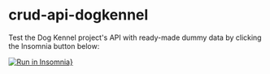 # crud-api-dogkennel

Test the Dog Kennel project's API with ready-made dummy data by clicking the Insomnia button below:

[![Run in Insomnia}](https://insomnia.rest/images/run.svg)](https://insomnia.rest/run/?label=Dog%20Kennel%20-%20API%20TEST&uri=https%3A%2F%2Fraw.githubusercontent.com%2Fronaldo-rios%2Fcrud-api-dogkennel%2Fmain%2Fexport.json.json)
